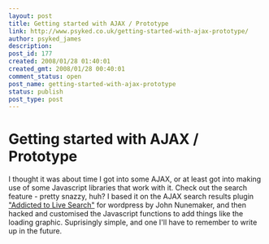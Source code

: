 ```yaml
---
layout: post
title: Getting started with AJAX / Prototype
link: http://www.psyked.co.uk/getting-started-with-ajax-prototype/
author: psyked_james
description: 
post_id: 177
created: 2008/01/28 01:40:01
created_gmt: 2008/01/28 00:40:01
comment_status: open
post_name: getting-started-with-ajax-prototype
status: publish
post_type: post
---
```


# Getting started with AJAX / Prototype

I thought it was about time I got into some AJAX, or at least got into making use of some Javascript libraries that work with it. Check out the search feature - pretty snazzy, huh? I based it on the AJAX search results plugin ["Addicted to Live Search"](http://addictedtonew.com/archives/145/wordpress-live-search-plugin/) for wordpress by John Nunemaker, and then hacked and customised the Javascript functions to add things like the loading graphic. Suprisingly simple, and one I'll have to remember to write up in the future.
